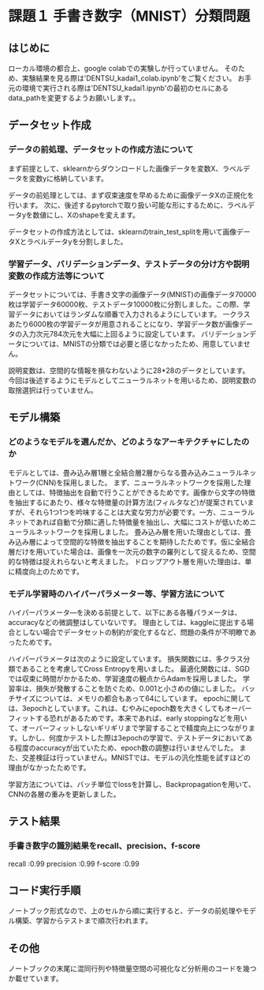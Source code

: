 # 課題１ 手書き数字（MNIST）分類問題
はじめに
----
ローカル環境の都合上、google colabでの実験しか行っていません。
そのため、実験結果を見る際は'DENTSU_kadai1_colab.ipynb'をご覧ください。
お手元の環境で実行される際は'DENTSU_kadai1.ipynb'の最初のセルにあるdata_pathを変更するようお願いします。。


データセット作成
----
### データの前処理、データセットの作成方法について
まず前提として、sklearnからダウンロードした画像データを変数X、ラベルデータを変数yに格納しています。

データの前処理としては、まず収束速度を早めるために画像データXの正規化を行います。 
次に、後述するpytorchで取り扱い可能な形にするために、ラベルデータyを数値にし、Xのshapeを変えます。

データセットの作成方法としては、sklearnのtrain_test_splitを用いて画像データXとラベルデータyを分割しました。


### 学習データ、バリデーションデータ、テストデータの分け方や説明変数の作成方法等について
データセットについては、手書き文字の画像データ(MNIST)の画像データ70000枚は学習データ60000枚、テストデータ10000枚に分割しました。この際、学習データにおいてはランダムな順番で入力されるようにしています。 
一クラスあたり6000枚の学習データが用意されることになり、学習データ数が画像データの入力次元784次元を大幅に上回るように設定しています。 
バリデーションデータについては、MNISTの分類では必要と感じなかったため、用意していません。 


説明変数は、空間的な情報を損なわないように28*28のデータとしています。 
今回は後述するようにモデルとしてニューラルネットを用いるため、説明変数の取捨選択は行っていません。


モデル構築
----
### どのようなモデルを選んだか、どのようなアーキテクチャにしたのか
モデルとしては、畳み込み層1層と全結合層2層からなる畳み込みニューラルネットワーク(CNN)を採用しました。 
まず、ニューラルネットワークを採用した理由としては、特徴抽出を自動で行うことができるためです。画像から文字の特徴を抽出するにあたり、様々な特徴量の計算方法(フィルタなど)が提案されていますが、それら1つ1つを吟味することは大変な労力が必要です。一方、ニューラルネットであれば自動で分類に適した特徴量を抽出し、大幅にコストが低いためニューラルネットワークを採用しました。 
畳み込み層を用いた理由としては、畳み込み層によって空間的な特徴を抽出することを期待したためです。仮に全結合層だけを用いていた場合は、画像を一次元の数字の羅列として捉えるため、空間的な特徴は捉えれらないと考えました。 
ドロップアウト層を用いた理由は、単に精度向上のためです。 



### モデル学習時のハイパーパラメーター等、学習方法について
ハイパーパラメータ―を決める前提として、以下にある各種パラメータは、accuracyなどの微調整はしていないです。
理由としては、kaggleに提出する場合としない場合でデータセットの制約が変化するなど、問題の条件が不明瞭であったためです。

ハイパーパラメータは次のように設定しています。 
損失関数には、多クラス分類であることを考慮してCross Entropyを用いました。 
最適化関数には、SGDでは収束に時間がかかるため、学習速度の観点からAdamを採用しました。 
学習率は、損失が発散することを防ぐため、0.001と小さめの値にしました。 
バッチサイズについては、メモリの都合もあって64にしています。 
epochに関しては、3epochとしています。これは、むやみにepoch数を大きくしてもオーバーフィットする恐れがあるためです。本来であれば、early stoppingなどを用いて、オーバーフィットしないギリギリまで学習することで精度向上につながります。しかし、何度かテストした際は3epochの学習で、テストデータにおいてある程度のaccuracyが出ていたため、epoch数の調整は行いませんでした。 
また、交差検証は行っていません。MNISTでは、モデルの汎化性能を試すほどの理由がなかったためです。 


学習方法については、バッチ単位でlossを計算し、Backpropagationを用いて、CNNの各層の重みを更新しました。


テスト結果
----
### 手書き数字の識別結果をrecall、precision、f-score
recall      :0.99 
precision   :0.99 
f-score     :0.99 

コード実行手順
----
ノートブック形式なので、上のセルから順に実行すると、データの前処理やモデル構築、学習からテストまで順次行われます。

その他
----
ノートブックの末尾に混同行列や特徴量空間の可視化など分析用のコードを幾つか載せています。